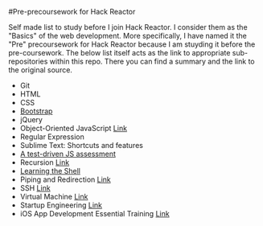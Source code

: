 #Pre-precoursework for Hack Reactor

Self made list to study before I join Hack Reactor. I consider them as the "Basics" of the web development. More specifically, I have named it the "Pre" precoursework for Hack Reactor because I am stuyding it before the pre-coursework. The below list itself acts as the link to appropriate sub-repositories within this repo. There you can find a summary and the link to the original source.

* Git
* HTML
* CSS
* [Bootstrap](https://github.com/kylecho/hackreactor-prep/tree/master/bootstrap)
* jQuery
* Object-Oriented JavaScript [Link](https://www.udacity.com/course/object-oriented-javascript--ud015)
* Regular Expression
* Sublime Text: Shortcuts and features
* [A test-driven JS assessment](https://github.com/kylecho/hackreactor-prep/tree/master/js-assessment-master)
* Recursion [Link](http://reinhard.io/)
* [Learning the Shell](https://github.com/kylecho/hackreactor-prep/tree/master/shell)
* Piping and Redirection [Link](http://ryanstutorials.net/linuxtutorial/piping.php)
* SSH [Link](http://code.tutsplus.com/tutorials/ssh-what-and-how--net-25138)
* Virtual Machine [Link](http://en.wikipedia.org/wiki/Virtual_machine)
* Startup Engineering [Link](https://www.coursera.org/course/startup)
* iOS App Development Essential Training [Link](http://www.lynda.com/iOS-tutorials/iOS-App-Development-Essential-Training/159179-2.html)